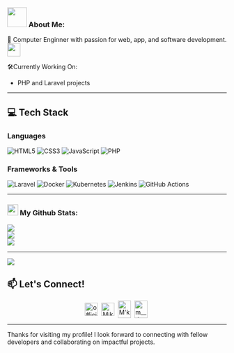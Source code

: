 
### <img src="https://github.com/TheDudeThatCode/TheDudeThatCode/blob/master/Assets/Developer.gif" width="45" /> About Me:
👤 Computer Enginner with passion for web, app, and software development. 
      <img src="https://media.giphy.com/media/WUlplcMpOCEmTGBtBW/giphy.gif" width="30">

  
 🛠️Currently Working On:
-  PHP and Laravel projects 
  

---

## 💻 Tech Stack

### Languages
![HTML5](https://img.shields.io/badge/-HTML5-E34F26?logo=html5&logoColor=white&style=flat)
![CSS3](https://img.shields.io/badge/-CSS3-1572B6?logo=css3&logoColor=white&style=flat)
![JavaScript](https://img.shields.io/badge/-JavaScript-F7DF1E?logo=javascript&logoColor=black&style=flat)
![PHP](https://img.shields.io/badge/-PHP-777BB4?logo=php&logoColor=white&style=flat)

### Frameworks & Tools
![Laravel](https://img.shields.io/badge/-Laravel-FF2D20?logo=laravel&logoColor=white&style=flat)
![Docker](https://img.shields.io/badge/-Docker-2496ED?logo=docker&logoColor=white&style=flat)
![Kubernetes](https://img.shields.io/badge/-Kubernetes-326CE5?logo=kubernetes&logoColor=white&style=flat)
![Jenkins](https://img.shields.io/badge/-Jenkins-D24939?logo=jenkins&logoColor=white&style=flat)
![GitHub Actions](https://img.shields.io/badge/-GitHub%20Actions-2088FF?logo=github-actions&logoColor=white&style=flat)



---
### <img src='https://media1.giphy.com/media/du3J3cXyzhj75IOgvA/giphy.gif?cid=ecf05e47x2g034i9pzwtzzsd3xgg2w9nr94t4tflbbgo3008&rid=giphy.gif' width='25' /> My Github Stats:

![](https://github-readme-stats.vercel.app/api?username=mikekwizera&theme=dark&hide_border=false&include_all_commits=false&count_private=false)<br/>
![](https://github-readme-streak-stats.herokuapp.com/?user=mikekwizera&theme=dark&hide_border=false)<br/>
![](https://github-readme-stats.vercel.app/api/top-langs/?username=mikekwizera&theme=dark&hide_border=false&include_all_commits=false&count_private=false&layout=compact)

---
[![](https://visitcount.itsvg.in/api?id=mikekwizera&icon=0&color=0)](https://visitcount.itsvg.in)


## 📫 Let's Connect!

<p align="center">
<a href="https://twitter.com/apoorv__tyagi" target="blank"><img align="center" src="https://cdn.jsdelivr.net/npm/simple-icons@3.0.1/icons/twitter.svg" alt="official____mk" height="30" width="30" /></a>&nbsp;
<a href="https://linkedin.com/in/apoorvtyagi" target="blank"><img align="center" src="https://cdn.jsdelivr.net/npm/simple-icons@3.0.1/icons/linkedin.svg" alt="Mike Kwizera" height="30" width="30" /></a>&nbsp;
<a href="http://discord.com/users/apoorv#4040" target="blank"><img align="center" src="https://cdn.jsdelivr.net/npm/simple-icons@3.0.1/icons/facebook.svg" alt="M'ke Mk" height="40" width="30" /></a>&nbsp;
<a href="http://discord.com/users/apoorv#4040" target="blank"><img align="center" src="https://cdn.jsdelivr.net/npm/simple-icons@3.0.1/icons/instagram.svg" alt="m__.k.e" height="40" width="30" /></a>&nbsp;
</p>


---


Thanks for visiting my profile! I look forward to connecting with fellow developers and collaborating on impactful projects.
